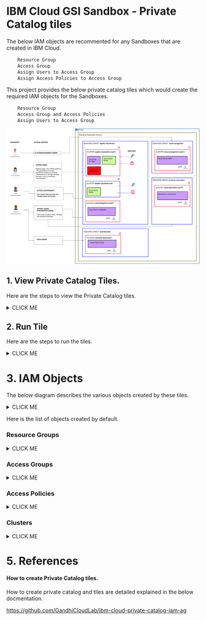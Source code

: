 # IBM Cloud GSI Sandbox - Private Catalog tiles

The below IAM objects are recommented for any Sandboxes that are created in IBM Cloud.

```
    Resource Group
    Access Group
    Assign Users to Access Group
    Assign Access Policies to Access Group
```

This project provides the below private catalog tiles which would create the required IAM objects for the Sandboxes.

```
    Resource Group
    Access Group and Access Policies
    Assign Users to Access Group
```

<img src="images/01-sandbox-arch.png" width="900" title="Issue" bordercolor=green>


## 1. View Private Catalog Tiles. 

Here are the steps to view the Private Catalog tiles.

<details><summary>CLICK ME</summary>

1. Click on `Catalog` in ibm cloud web console.

<br></br>

2. Choose the `Sangbox-Catalog` menu.

<br></br>

3. It shows the 3 tiles that we created.

<img src="images/RunTile-03-tiles.png" width="600">
<br></br>

</details>


## 2. Run Tile 

Here are the steps to run the tiles.

<details><summary>CLICK ME</summary>

### 1. Run Tile - Resource Group

1. Click on `Resource Group` tile listed in the `Sandbox-Catalog` private catalog 

<br></br>

2. It shows the tile details page.  Click on `Install` link. 

It creates the default resource groups.

<br></br>

<br></br>

### 1. Run Tile - Resource Group

1. Click on `Resource Group` tile listed in the `Sandbox-Catalog` private catalog 

<br></br>

2. It shows the tile details page.  Click on `Install` link. 

It creates the default resource groups.

<br></br>

### 2. Install your clusters.

Install the required clusters.

<br></br>

### 3. Run Tile - Access Group and Access Policies

1. Click on `Access Group and Access Policies` tile listed in the `Sandbox-Catalog` private catalog 

<br></br>

2. It shows the tile details page.  Click on `Install` link. 

It creates the default access groups and assign access polcies.

<br></br>


### 3. Run Tile - Assign User to Access Group

1. Click on `Assign User to Access Group` tile listed in the `Sandbox-Catalog` private catalog 

<br></br>

2. It shows the tile details page.

You can enter email ids in `admins` and `users` section.

3. Click on `Install` link. 

It assigns users to the access groups.

<br></br>

</details>


# 3. IAM Objects

The below diagram describes the various objects created by these tiles.

<details><summary>CLICK ME</summary>

<img src="images/01-sandbox-arch.png" width="900" title="Issue" bordercolor=green>

</details>

Here is the list of objects created by default.

### Resource Groups

<details><summary>CLICK ME</summary>

The below resource groups are cretaed. 

```
    appdev-cloudnative
    cloud-management
    business-data
    business-automation
```

IBM Cloud IAM screen with the created resource groups

<img src="images/02-iam-resource-group.png" width="656" title="Resource Group" bordercolor=blue>

</details>

### Access Groups

<details><summary>CLICK ME</summary>

The below access Groups are cretaed. 

```
    CLOUDMANAGEMENT-ADMINS
    APPDEV-ADMINS
    APPDEV-ENVIRONMENT-ADMINS
    APPDEV-USERS
    INTEGRATION-ADMINS
    DATA-ADMINS
    AUTOMATION-ADMINS
```

IBM Cloud IAM screen with the created access groups

<img src="images/02-iam-access-groups.png" width="656" title="Access Group" bordercolor=blue>

</details>


### Access Policies

<details><summary>CLICK ME</summary>

The below access Policies are cretaed. 

For all ADMIN groups 

```
-   Resource Group  - 40
-   Resource Group  - 10
-   Kubernetes - 45
-   Container Registery - 64
```

For all USERS groups

```
-   Resource Group - 32
-   Resource Group - 10
-   Kubernetes - 73
-   Kubernetes - 73 with IKS instance
-   Kubernetes - 73 with OCP instance
-   Container Registery - 41
-   Cloudant - 94
-   COS - 197
-   SysDig - 37
-   LogDNA - 69
-   AppID - 259
```
IBM Cloud IAM screen with the created access Policies

<img src="images/02-iam-access-groups-policy-admin.png" width="656" title="Access Group" bordercolor=blue>

The figures above shows the default access policies added to the access group `CLOUDMANAGEMENT-ADMINS`.

<img src="images/02-iam-access-groups-policy-users.png" width="656" title="Access Group" bordercolor=blue>

The figures above shows the default access policies added to the access group `APPDEV-USERS`.

</details>

### Clusters

<details><summary>CLICK ME</summary>

By default 5 clusters are installed, one for each cloud pak.
```
    Cloud Pak for Application
    Cloud Pak for Integration
    Cloud Pak for Multicloud Management
    Cloud Pak for Automation
    Cloud Pak for Data
```

</details>

# 5. References

#### How to create Private Catalog tiles.

How to create private catalog and tiles are detailed explained in the below docmentation.

https://github.com/GandhiCloudLab/ibm-cloud-private-catalog-iam-ag

